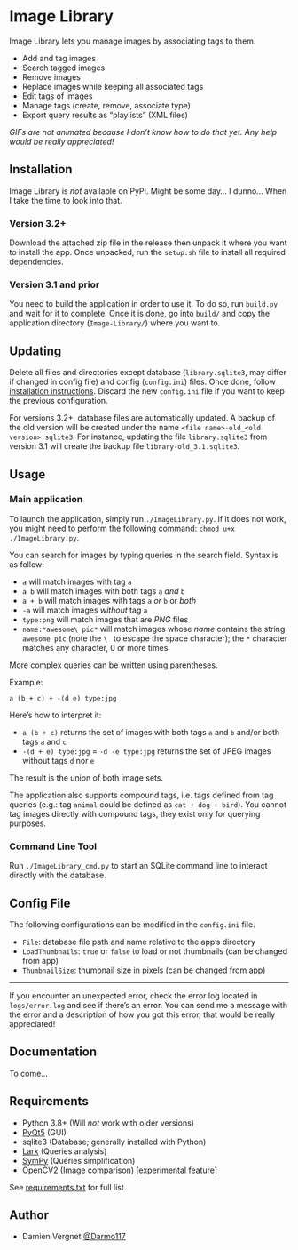 # Image Library

Image Library lets you manage images by associating tags to them.

- Add and tag images
- Search tagged images
- Remove images
- Replace images while keeping all associated tags
- Edit tags of images
- Manage tags (create, remove, associate type)
- Export query results as “playlists” (XML files)

*GIFs are not animated because I don’t know how to do that yet. Any help would be really appreciated!*

## Installation

Image Library is *not* available on PyPI. Might be some day… I dunno… When I take the time to look into that.

### Version 3.2+

Download the attached zip file in the release then unpack it where you want to install the app. Once unpacked, run the
`setup.sh` file to install all required dependencies.

### Version 3.1 and prior

You need to build the application in order to use it. To do so, run `build.py` and wait for it to complete. Once it is
done, go into `build/` and copy the application directory (`Image-Library/`) where you want to.

## Updating

Delete all files and directories except database (`library.sqlite3`, may differ if changed in config file) and
config (`config.ini`) files. Once done, follow [installation instructions](#Installation). Discard the new `config.ini`
file if you want to keep the previous configuration.

For versions 3.2+, database files are automatically updated. A backup of the old version will be created under the
name `<file name>-old_<old version>.sqlite3`. For instance, updating the file `library.sqlite3` from version 3.1 will
create the backup file `library-old_3.1.sqlite3`.

## Usage

### Main application

To launch the application, simply run `./ImageLibrary.py`. If it does not work, you might need to perform the following
command: `chmod u+x ./ImageLibrary.py`.

You can search for images by typing queries in the search field. Syntax is as follow:

- `a` will match images with tag `a`
- `a b` will match images with both tags `a` *and* `b`
- `a + b` will match images with tags `a` *or* `b` or *both*
- `-a` will match images *without* tag `a`
- `type:png` will match images that are *PNG* files
- `name:*awesome\ pic*` will match images whose *name* contains the string `awesome pic` (note the `\ ` to escape the
  space character); the `*` character matches any character, 0 or more times

More complex queries can be written using parentheses.

Example:

```
a (b + c) + -(d e) type:jpg
```

Here’s how to interpret it:

- `a (b + c)` returns the set of images with both tags `a` and `b` and/or both tags `a` and `c`
- `-(d + e) type:jpg` = `-d -e type:jpg` returns the set of JPEG images without tags `d` nor `e`

The result is the union of both image sets.

The application also supports compound tags, i.e. tags defined from tag queries (e.g.: tag `animal` could be defined as
`cat + dog + bird`). You cannot tag images directly with compound tags, they exist only for querying purposes.

### Command Line Tool

Run `./ImageLibrary_cmd.py` to start an SQLite command line to interact directly with the database.

## Config File

The following configurations can be modified in the `config.ini` file.

- `File`: database file path and name relative to the app’s directory
- `LoadThumbnails`: `true` or `false` to load or not thumbnails (can be changed from app)
- `ThumbnailSize`: thumbnail size in pixels (can be changed from app)

---

If you encounter an unexpected error, check the error log located in `logs/error.log` and see if there’s an error. You
can send me a message with the error and a description of how you got this error, that would be really appreciated!

## Documentation

To come…

## Requirements

- Python 3.8+ (Will *not* work with older versions)
- [PyQt5](http://pyqt.sourceforge.net/Docs/PyQt5/) (GUI)
- sqlite3 (Database; generally installed with Python)
- [Lark](https://github.com/erezsh/lark) (Queries analysis)
- [SymPy](http://www.sympy.org/fr/index.html) (Queries simplification)
- OpenCV2 (Image comparison) \[experimental feature]

See [requirements.txt](https://github.com/Darmo117/ImageDatabase/blob/master/requirements.txt) for full list.

## Author

- Damien Vergnet [@Darmo117](https://github.com/Darmo117)
